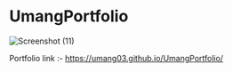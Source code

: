 # UmangPortfolio
![Screenshot (11)](https://user-images.githubusercontent.com/73410135/130472725-252692a1-5b4c-4f15-bdb1-87d289f493a1.png)

Portfolio link :- https://umang03.github.io/UmangPortfolio/
